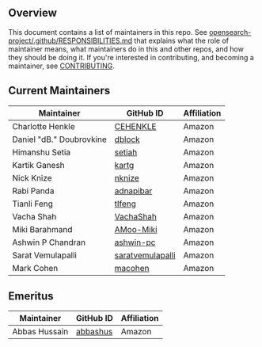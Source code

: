 ## Overview

This document contains a list of maintainers in this repo. See [opensearch-project/.github/RESPONSIBILITIES.md](https://github.com/opensearch-project/.github/blob/main/RESPONSIBILITIES.md#maintainer-responsibilities) that explains what the role of maintainer means, what maintainers do in this and other repos, and how they should be doing it. If you're interested in contributing, and becoming a maintainer, see [CONTRIBUTING](CONTRIBUTING.md).

## Current Maintainers

| Maintainer               | GitHub ID                                               | Affiliation |
|--------------------------|---------------------------------------------------------|-------------|
| Charlotte Henkle         | [CEHENKLE](https://github.com/CEHENKLE)                 | Amazon      |
| Daniel "dB." Doubrovkine | [dblock](https://github.com/dblock)                     | Amazon      |
| Himanshu Setia           | [setiah](https://github.com/setiah)                     | Amazon      |
| Kartik Ganesh            | [kartg](https://github.com/kartg)                       | Amazon      |
| Nick Knize               | [nknize](https://github.com/nknize)                     | Amazon      |
| Rabi Panda               | [adnapibar](https://github.com/adnapibar)               | Amazon      |
| Tianli Feng              | [tlfeng](https://github.com/tlfeng)                     | Amazon      |
| Vacha Shah               | [VachaShah](https://github.com/VachaShah)               | Amazon      |
| Miki Barahmand           | [AMoo-Miki](https://github.com/AMoo-Miki)               | Amazon      |
| Ashwin P Chandran        | [ashwin-pc](https://github.com/ashwin-pc)               | Amazon      |
| Sarat Vemulapalli        | [saratvemulapalli](https://github.com/saratvemulapalli) | Amazon      |
| Mark Cohen               | [macohen](https://github.com/macohen)                   | Amazon      |

## Emeritus

| Maintainer    | GitHub ID                               | Affiliation |
| ------------- | --------------------------------------- | ----------- |
| Abbas Hussain | [abbashus](https://github.com/abbashus) | Amazon      |
